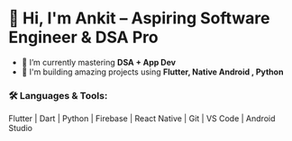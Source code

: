 # 👋 Hi, I'm Ankit – Aspiring Software Engineer & DSA Pro

- 🌱 I’m currently mastering **DSA + App Dev**
- 💼 I'm building amazing projects using **Flutter, Native Android , Python**

### 🛠️ Languages & Tools:
Flutter | Dart | Python | Firebase | React Native | Git | VS Code | Android Studio

